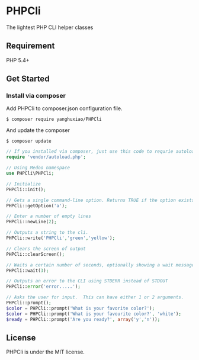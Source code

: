 # PHPCli

The lightest PHP CLI helper classes

## Requirement

PHP 5.4+

## Get Started

### Install via composer

Add PHPCli to composer.json configuration file.
```
$ composer require yanghuxiao/PHPCli
```

And update the composer
```
$ composer update
```

```php
// If you installed via composer, just use this code to requrie autoloader on the top of your projects.
require 'vendor/autoload.php';

// Using Medoo namespace
use PHPCli\PHPCli;

// Initialize
PHPCli::init();

// Gets a single command-line option. Returns TRUE if the option exists, but doesn't have a value, and is simply acting as a flag.
PHPCli::getOption('a');

// Enter a number of empty lines
PHPCli::newLine(2);

// Outputs a string to the cli.
PHPCli::write('PHPCli','green','yellow');

// Clears the screen of output
PHPCli::clearScreen();

// Waits a certain number of seconds, optionally showing a wait message and waiting for a key press.
PHPCli::wait(3);

// Outputs an error to the CLI using STDERR instead of STDOUT
PHPCli::error('error.....');

// Asks the user for input.  This can have either 1 or 2 arguments.
PHPCli::prompt();
$color = PHPCli::prompt('What is your favorite color?');
$color = PHPCli::prompt('What is your favourite color?', 'white');
$ready = PHPCli::prompt('Are you ready?', array('y','n'));

```


## License

PHPCli is under the MIT license.